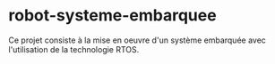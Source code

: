 # robot-systeme-embarquee
Ce projet consiste à la mise en oeuvre d'un système embarquée avec l'utilisation de la technologie RTOS.
